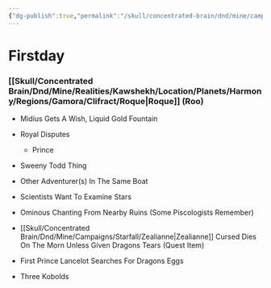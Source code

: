 ```yaml
---
{"dg-publish":true,"permalink":"/skull/concentrated-brain/dnd/mine/campaigns/starfall/events/weekday/2-firstday/2-firstday/","tags":["Tagless"],"noteIcon":""}
---
```


# Firstday

### [[Skull/Concentrated Brain/Dnd/Mine/Realities/Kawshekh/Location/Planets/Harmony/Regions/Gamora/Clifract/Roque\|Roque]] (Roo)



-   Midius Gets A Wish, Liquid Gold Fountain
- Royal Disputes
	- Prince 
- Sweeny Todd Thing 
- Other Adventurer(s) In The Same Boat
- Scientists Want To Examine Stars

-   Ominous Chanting From Nearby Ruins (Some Piscologists Remember)
    
-   [[Skull/Concentrated Brain/Dnd/Mine/Campaigns/Starfall/Zealianne\|Zealianne]] Cursed Dies On The Morn Unless Given Dragons Tears (Quest Item)
    
-   First Prince Lancelot Searches For Dragons Eggs

- Three Kobolds
    

